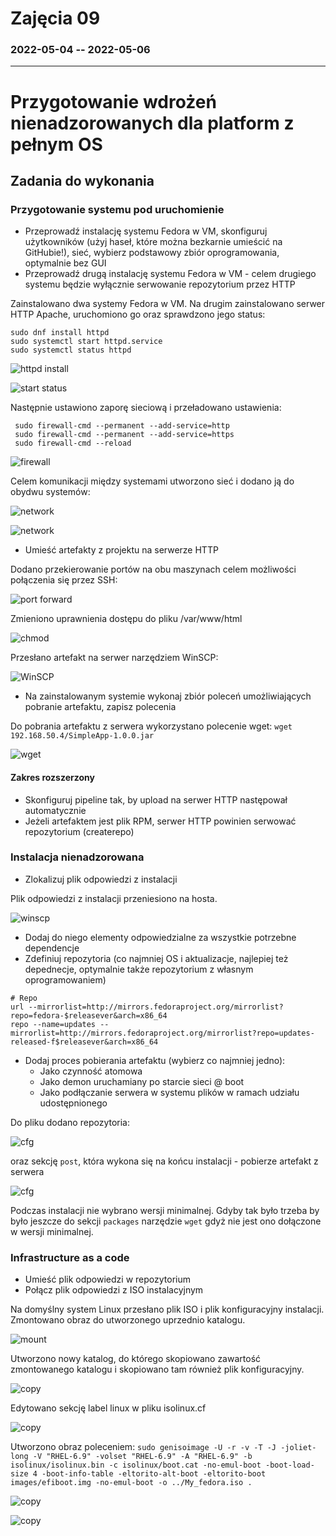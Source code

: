 # Zajęcia 09
### 2022-05-04 -- 2022-05-06
---
# Przygotowanie wdrożeń nienadzorowanych dla platform z pełnym OS
## Zadania do wykonania
### Przygotowanie systemu pod uruchomienie
* Przeprowadź instalację systemu Fedora w VM, skonfiguruj użytkowników (użyj haseł, które można bezkarnie umieścić na GitHubie!), sieć, wybierz podstawowy zbiór oprogramowania, optymalnie bez GUI
* Przeprowadź drugą instalację systemu Fedora w VM - celem drugiego systemu będzie wyłącznie serwowanie repozytorium przez HTTP

Zainstalowano dwa systemy Fedora w VM. Na drugim zainstalowano serwer HTTP Apache, uruchomiono go oraz sprawdzono jego status:

```
sudo dnf install httpd
sudo systemctl start httpd.service
sudo systemctl status httpd
```

![httpd install](Pictures/1.png?raw=true)

![start status](Pictures/2.png?raw=true)

Następnie ustawiono zaporę sieciową i przeładowano ustawienia:

```
 sudo firewall-cmd --permanent --add-service=http
 sudo firewall-cmd --permanent --add-service=https
 sudo firewall-cmd --reload
```

![firewall](Pictures/3.png?raw=true)

Celem komunikacji między systemami utworzono sieć i dodano ją do obydwu systemów:

![network](Pictures/4.png?raw=true)

![network](Pictures/5.png?raw=true)

* Umieść artefakty z projektu na serwerze HTTP

Dodano przekierowanie portów na obu maszynach celem możliwości połączenia się przez SSH:

![port forward](Pictures/6.png?raw=true)

Zmieniono uprawnienia dostępu do pliku /var/www/html

![chmod](Pictures/7.png?raw=true)

Przesłano artefakt na serwer narzędziem WinSCP:

![WinSCP](Pictures/8.png?raw=true)

* Na zainstalowanym systemie wykonaj zbiór poleceń umożliwiających pobranie artefaktu, zapisz polecenia

Do pobrania artefaktu z serwera wykorzystano polecenie wget: `wget 192.168.50.4/SimpleApp-1.0.0.jar`

![wget](Pictures/9.png?raw=true)

#### Zakres rozszerzony
* Skonfiguruj pipeline tak, by upload na serwer HTTP następował automatycznie
* Jeżeli artefaktem jest plik RPM, serwer HTTP powinien serwować repozytorium (createrepo)

### Instalacja nienadzorowana
* Zlokalizuj plik odpowiedzi z instalacji

Plik odpowiedzi z instalacji przeniesiono na hosta.

![winscp](Pictures/10.png?raw=true)

* Dodaj do niego elementy odpowiedzialne za wszystkie potrzebne dependencje
* Zdefiniuj repozytoria (co najmniej OS i aktualizacje, najlepiej też depednecje, optymalnie także repozytorium z własnym oprogramowaniem)
```
# Repo
url --mirrorlist=http://mirrors.fedoraproject.org/mirrorlist?repo=fedora-$releasever&arch=x86_64
repo --name=updates --mirrorlist=http://mirrors.fedoraproject.org/mirrorlist?repo=updates-released-f$releasever&arch=x86_64
```
* Dodaj proces pobierania artefaktu (wybierz co najmniej jedno):
  * Jako czynność atomowa
  * Jako demon uruchamiany po starcie sieci @ boot
  * Jako podłączanie serwera w systemu plików w ramach udziału udostępnionego

Do pliku dodano repozytoria:

![cfg](Pictures/11.png?raw=true)

oraz sekcję `post`, która wykona się na końcu instalacji - pobierze artefakt z serwera

![cfg](Pictures/12.png?raw=true)

Podczas instalacji nie wybrano wersji minimalnej. Gdyby tak było trzeba by było jeszcze do sekcji `packages` narzędzie `wget` gdyż nie jest ono dołączone w wersji minimalnej.
  
### Infrastructure as a code
* Umieść plik odpowiedzi w repozytorium
* Połącz plik odpowiedzi z ISO instalacyjnym

Na domyślny system Linux przesłano plik ISO i plik konfiguracyjny instalacji. Zmontowano obraz do utworzonego uprzednio katalogu.

![mount](Pictures/13.png?raw=true)

Utworzono nowy katalog, do którego skopiowano zawartość zmontowanego katalogu i skopiowano tam również plik konfiguracyjny.

![copy](Pictures/14.png?raw=true)

Edytowano sekcję label linux w pliku isolinux.cf

![copy](Pictures/15.png?raw=true)

Utworzono obraz poleceniem:
`sudo genisoimage -U -r -v -T -J -joliet-long -V "RHEL-6.9" -volset "RHEL-6.9" -A "RHEL-6.9" -b isolinux/isolinux.bin -c isolinux/boot.cat -no-emul-boot -boot-load-size 4 -boot-info-table -eltorito-alt-boot -eltorito-boot images/efiboot.img -no-emul-boot -o ../My_fedora.iso .`

![copy](Pictures/16.png?raw=true)

![copy](Pictures/17.png?raw=true)

